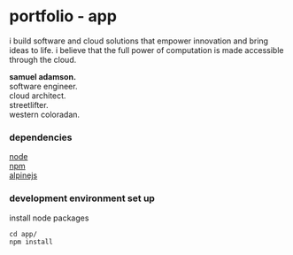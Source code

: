 # portfolio - app

i build software and cloud solutions that empower innovation and bring ideas to life. i believe that the full power of computation is made accessible through the cloud.

__samuel adamson.__ <br>
software engineer. <br>
cloud architect. <br>
streetlifter. <br>
western coloradan. <br>


### dependencies

[node](https://nodejs.org/en) <br>
[npm](https://www.npmjs.com/) <br>
[alpinejs](https://alpinejs.dev/) <br>

### development environment set up

install node packages

```
cd app/
npm install
```
